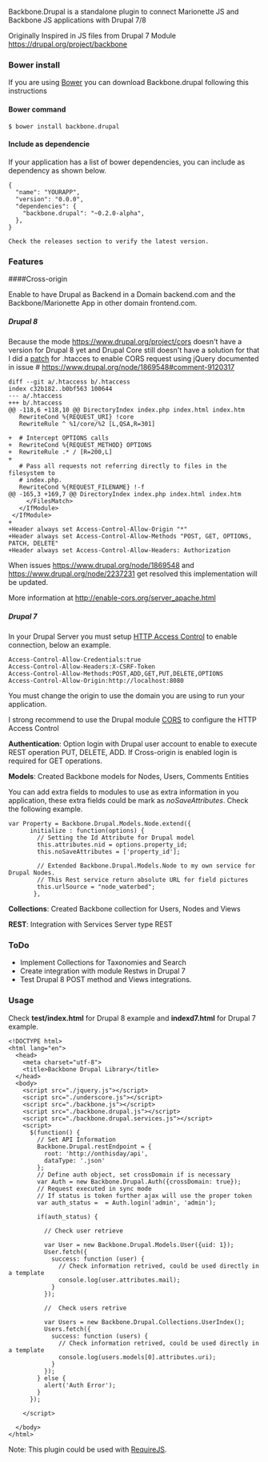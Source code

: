 Backbone.Drupal is a standalone plugin to connect Marionette JS and Backbone JS applications with Drupal 7/8

Originally Inspired in JS files from Drupal 7 Module <a href="https://drupal.org/project/backbone" target="_blank">https://drupal.org/project/backbone</a>

### Bower install

If you are using <a target="_blank" href="http://bower.io/">Bower</a> you can download Backbone.drupal following this instructions

#### Bower command

```
$ bower install backbone.drupal
```

#### Include as dependencie

If your application has a list of bower dependencies, you can include as dependency as shown below.

```
{
  "name": "YOURAPP",
  "version": "0.0.0",
  "dependencies": {
    "backbone.drupal": "~0.2.0-alpha",
  },
}

Check the releases section to verify the latest version.

```

### Features

####Cross-origin

Enable to have Drupal as Backend in a Domain backend.com and the Backbone/Marionette App in other domain frontend.com.

##### Drupal 8

Because the mode https://www.drupal.org/project/cors doesn't have a version for Drupal 8 yet and Drupal Core still doesn't have a solution for that I did a <a href="https://www.drupal.org/files/issues/core-cors-headers-1869548-26.patch">patch</a> for .htacces to enable CORS request using jQuery documented in issue # https://www.drupal.org/node/1869548#comment-9120317

```
diff --git a/.htaccess b/.htaccess
index c32b182..b0bf563 100644
--- a/.htaccess
+++ b/.htaccess
@@ -118,6 +118,10 @@ DirectoryIndex index.php index.html index.htm
   RewriteCond %{REQUEST_URI} !core
   RewriteRule ^ %1/core/%2 [L,QSA,R=301]

+  # Intercept OPTIONS calls
+  RewriteCond %{REQUEST_METHOD} OPTIONS
+  RewriteRule .* / [R=200,L]
+
   # Pass all requests not referring directly to files in the filesystem to
   # index.php.
   RewriteCond %{REQUEST_FILENAME} !-f
@@ -165,3 +169,7 @@ DirectoryIndex index.php index.html index.htm
     </FilesMatch>
   </IfModule>
 </IfModule>
+
+Header always set Access-Control-Allow-Origin "*"
+Header always set Access-Control-Allow-Methods "POST, GET, OPTIONS, PATCH, DELETE"
+Header always set Access-Control-Allow-Headers: Authorization
```
When issues https://www.drupal.org/node/1869548 and https://www.drupal.org/node/2237231 get resolved this implementation will be updated.

More information at http://enable-cors.org/server_apache.html

##### Drupal 7

In your Drupal Server you must setup <a href="https://developer.mozilla.org/en-US/docs/Web/HTTP/Access_control_CORS" target="_blank">HTTP Access Control</a> to enable connection, below an example.

````
Access-Control-Allow-Credentials:true
Access-Control-Allow-Headers:X-CSRF-Token
Access-Control-Allow-Methods:POST,ADD,GET,PUT,DELETE,OPTIONS
Access-Control-Allow-Origin:http://localhost:8080
````

You must change the origin to use the domain you are using to run your application.

I strong recommend to use the Drupal module <a href="https://drupal.org/project/cors" target="_blank">CORS</a> to configure the HTTP Access Control

**Authentication**: Option login with Drupal user account to enable to execute REST operation PUT, DELETE, ADD. If Cross-origin is enabled login is required for GET operations.

**Models**: Created Backbone models for Nodes, Users, Comments Entities

You can add extra fields to modules to use as extra information in you application, these extra fields could be mark as *noSaveAttributes*. Check the following example.

````
var Property = Backbone.Drupal.Models.Node.extend({
      initialize : function(options) {
        // Setting the Id Attribute for Drupal model
        this.attributes.nid = options.property_id;
        this.noSaveAttributes = ['property_id'];

        // Extended Backbone.Drupal.Models.Node to my own service for Drupal Nodes.
        // This Rest service return absolute URL for field pictures
        this.urlSource = "node_waterbed";
       },
````

**Collections**: Created Backbone collection for Users, Nodes and Views

**REST**: Integration with Services Server type REST

### ToDo

<ul>
  <li>Implement Collections for Taxonomies and Search</li>
  <li>Create integration with module Restws in Drupal 7</li>
  <li>Test Drupal 8 POST method and Views integrations.</li>
</ul>

### Usage

Check **test/index.html** for Drupal 8 example and **indexd7.html** for  Drupal 7 example.

````
<!DOCTYPE html>
<html lang="en">
  <head>
    <meta charset="utf-8">
    <title>Backbone Drupal Library</title>
  </head>
  <body>
    <script src="./jquery.js"></script>
    <script src="./underscore.js"></script>
    <script src="./backbone.js"></script>
    <script src="./backbone.drupal.js"></script>
    <script src="./backbone.drupal.services.js"></script>
    <script>
      $(function() {
        // Set API Information
        Backbone.Drupal.restEndpoint = {
          root: 'http://onthisday/api',
          dataType: '.json'
        };
        // Define auth object, set crossDomain if is necessary
        var Auth = new Backbone.Drupal.Auth({crossDomain: true});
        // Request executed in sync mode
        // If status is token further ajax will use the proper token
        var auth_status =  = Auth.login('admin', 'admin');

        if(auth_status) {

          // Check user retrieve

          var User = new Backbone.Drupal.Models.User({uid: 1});
          User.fetch({
            success: function (user) {
              // Check information retrived, could be used directly in a template
              console.log(user.attributes.mail);
            }
          });

          //  Check users retrive

          var Users = new Backbone.Drupal.Collections.UserIndex();
          Users.fetch({
            success: function (users) {
              // Check information retrived, could be used directly in a template
              console.log(users.models[0].attributes.uri);
            }
          });
        } else {
          alert('Auth Error');
        }
      });

    </script>

  </body>
</html>

````

Note: This plugin could be used with <a href="requirejs.org" target="_blank">RequireJS</a>.
